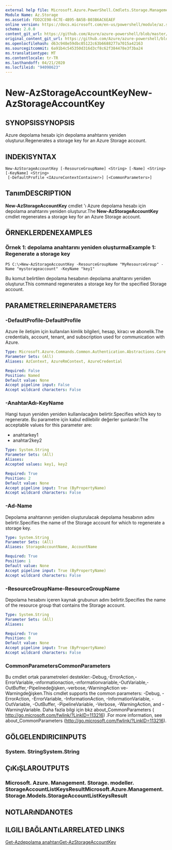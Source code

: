 ```yaml
---
external help file: Microsoft.Azure.PowerShell.Cmdlets.Storage.Management.dll-Help.xml
Module Name: Az.Storage
ms.assetid: FDD2CE98-6C7E-4B95-BA5B-B03B6AC6EAEF
online version: https://docs.microsoft.com/en-us/powershell/module/az.storage/new-azstorageaccountkey
schema: 2.0.0
content_git_url: https://github.com/Azure/azure-powershell/blob/master/src/Storage/Storage.Management/help/New-AzStorageAccountKey.md
original_content_git_url: https://github.com/Azure/azure-powershell/blob/master/src/Storage/Storage.Management/help/New-AzStorageAccountKey.md
ms.openlocfilehash: d63c948e59dbc05122c63b6688277a7015a42163
ms.sourcegitcommit: 6a91b4c545350d316d3cf8c62f384478e3f3ba24
ms.translationtype: MT
ms.contentlocale: tr-TR
ms.lasthandoff: 04/21/2020
ms.locfileid: "94098623"
---
```

# <span data-ttu-id="23dff-101">New-AzStorageAccountKey</span><span class="sxs-lookup"><span data-stu-id="23dff-101">New-AzStorageAccountKey</span></span>

## <span data-ttu-id="23dff-102">SYNOPSIS</span><span class="sxs-lookup"><span data-stu-id="23dff-102">SYNOPSIS</span></span>
<span data-ttu-id="23dff-103">Azure depolama hesabı için depolama anahtarını yeniden oluşturur.</span><span class="sxs-lookup"><span data-stu-id="23dff-103">Regenerates a storage key for an Azure Storage account.</span></span>

## <span data-ttu-id="23dff-104">INDEKI</span><span class="sxs-lookup"><span data-stu-id="23dff-104">SYNTAX</span></span>

```
New-AzStorageAccountKey [-ResourceGroupName] <String> [-Name] <String> [-KeyName] <String>
 [-DefaultProfile <IAzureContextContainer>] [<CommonParameters>]
```

## <span data-ttu-id="23dff-105">Tanım</span><span class="sxs-lookup"><span data-stu-id="23dff-105">DESCRIPTION</span></span>
<span data-ttu-id="23dff-106">**New-AzStorageAccountKey** cmdlet 'ı Azure depolama hesabı için depolama anahtarını yeniden oluşturur.</span><span class="sxs-lookup"><span data-stu-id="23dff-106">The **New-AzStorageAccountKey** cmdlet regenerates a storage key for an Azure Storage account.</span></span>

## <span data-ttu-id="23dff-107">ÖRNEKLERDEN</span><span class="sxs-lookup"><span data-stu-id="23dff-107">EXAMPLES</span></span>

### <span data-ttu-id="23dff-108">Örnek 1: depolama anahtarını yeniden oluşturma</span><span class="sxs-lookup"><span data-stu-id="23dff-108">Example 1: Regenerate a storage key</span></span>
```
PS C:\>New-AzStorageAccountKey -ResourceGroupName "MyResourceGroup" -Name "mystorageaccount" -KeyName "key1"
```

<span data-ttu-id="23dff-109">Bu komut belirtilen depolama hesabının depolama anahtarını yeniden oluşturur.</span><span class="sxs-lookup"><span data-stu-id="23dff-109">This command regenerates a storage key for the specified Storage account.</span></span>

## <span data-ttu-id="23dff-110">PARAMETRELERINE</span><span class="sxs-lookup"><span data-stu-id="23dff-110">PARAMETERS</span></span>

### <span data-ttu-id="23dff-111">-DefaultProfile</span><span class="sxs-lookup"><span data-stu-id="23dff-111">-DefaultProfile</span></span>
<span data-ttu-id="23dff-112">Azure ile iletişim için kullanılan kimlik bilgileri, hesap, kiracı ve abonelik.</span><span class="sxs-lookup"><span data-stu-id="23dff-112">The credentials, account, tenant, and subscription used for communication with Azure.</span></span>

```yaml
Type: Microsoft.Azure.Commands.Common.Authentication.Abstractions.Core.IAzureContextContainer
Parameter Sets: (All)
Aliases: AzContext, AzureRmContext, AzureCredential

Required: False
Position: Named
Default value: None
Accept pipeline input: False
Accept wildcard characters: False
```

### <span data-ttu-id="23dff-113">-AnahtarAdı</span><span class="sxs-lookup"><span data-stu-id="23dff-113">-KeyName</span></span>
<span data-ttu-id="23dff-114">Hangi tuşun yeniden yeniden kullanılacağını belirtir.</span><span class="sxs-lookup"><span data-stu-id="23dff-114">Specifies which key to regenerate.</span></span>
<span data-ttu-id="23dff-115">Bu parametre için kabul edilebilir değerler şunlardır:</span><span class="sxs-lookup"><span data-stu-id="23dff-115">The acceptable values for this parameter are:</span></span>
- <span data-ttu-id="23dff-116">anahtar</span><span class="sxs-lookup"><span data-stu-id="23dff-116">key1</span></span>
- <span data-ttu-id="23dff-117">anahtar2</span><span class="sxs-lookup"><span data-stu-id="23dff-117">key2</span></span>

```yaml
Type: System.String
Parameter Sets: (All)
Aliases:
Accepted values: key1, key2

Required: True
Position: 2
Default value: None
Accept pipeline input: True (ByPropertyName)
Accept wildcard characters: False
```

### <span data-ttu-id="23dff-118">-Ad</span><span class="sxs-lookup"><span data-stu-id="23dff-118">-Name</span></span>
<span data-ttu-id="23dff-119">Depolama anahtarının yeniden oluşturulacak depolama hesabının adını belirtir.</span><span class="sxs-lookup"><span data-stu-id="23dff-119">Specifies the name of the Storage account for which to regenerate a storage key.</span></span>

```yaml
Type: System.String
Parameter Sets: (All)
Aliases: StorageAccountName, AccountName

Required: True
Position: 1
Default value: None
Accept pipeline input: True (ByPropertyName)
Accept wildcard characters: False
```

### <span data-ttu-id="23dff-120">-ResourceGroupName</span><span class="sxs-lookup"><span data-stu-id="23dff-120">-ResourceGroupName</span></span>
<span data-ttu-id="23dff-121">Depolama hesabını içeren kaynak grubunun adını belirtir.</span><span class="sxs-lookup"><span data-stu-id="23dff-121">Specifies the name of the resource group that contains the Storage account.</span></span>

```yaml
Type: System.String
Parameter Sets: (All)
Aliases:

Required: True
Position: 0
Default value: None
Accept pipeline input: True (ByPropertyName)
Accept wildcard characters: False
```

### <span data-ttu-id="23dff-122">CommonParameters</span><span class="sxs-lookup"><span data-stu-id="23dff-122">CommonParameters</span></span>
<span data-ttu-id="23dff-123">Bu cmdlet ortak parametreleri destekler:-Debug,-ErrorAction,-ErrorVariable,-ınformationaction,-ınformationvariable,-OutVariable,-OutBuffer,-Pipelinedeğişken,-verbose,-WarningAction ve-Warningdeğişken.</span><span class="sxs-lookup"><span data-stu-id="23dff-123">This cmdlet supports the common parameters: -Debug, -ErrorAction, -ErrorVariable, -InformationAction, -InformationVariable, -OutVariable, -OutBuffer, -PipelineVariable, -Verbose, -WarningAction, and -WarningVariable.</span></span> <span data-ttu-id="23dff-124">Daha fazla bilgi için bkz about_CommonParameters ( http://go.microsoft.com/fwlink/?LinkID=113216) .</span><span class="sxs-lookup"><span data-stu-id="23dff-124">For more information, see about_CommonParameters (http://go.microsoft.com/fwlink/?LinkID=113216).</span></span>

## <span data-ttu-id="23dff-125">GÖLGELENDIRICI</span><span class="sxs-lookup"><span data-stu-id="23dff-125">INPUTS</span></span>

### <span data-ttu-id="23dff-126">System. String</span><span class="sxs-lookup"><span data-stu-id="23dff-126">System.String</span></span>

## <span data-ttu-id="23dff-127">ÇıKıŞLAR</span><span class="sxs-lookup"><span data-stu-id="23dff-127">OUTPUTS</span></span>

### <span data-ttu-id="23dff-128">Microsoft. Azure. Management. Storage. modeller. StorageAccountListKeysResult</span><span class="sxs-lookup"><span data-stu-id="23dff-128">Microsoft.Azure.Management.Storage.Models.StorageAccountListKeysResult</span></span>

## <span data-ttu-id="23dff-129">NOTLARıNDA</span><span class="sxs-lookup"><span data-stu-id="23dff-129">NOTES</span></span>

## <span data-ttu-id="23dff-130">ILGILI BAĞLANTıLAR</span><span class="sxs-lookup"><span data-stu-id="23dff-130">RELATED LINKS</span></span>

[<span data-ttu-id="23dff-131">Get-Azdepolama anahtarı</span><span class="sxs-lookup"><span data-stu-id="23dff-131">Get-AzStorageAccountKey</span></span>](./Get-AzStorageAccountKey.md)
